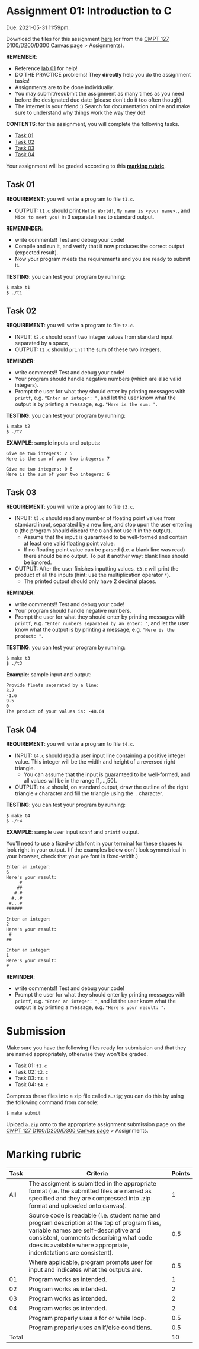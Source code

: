 # Assignment 01: Introduction to C

Due: 2021-05-31 11:59pm.

Download the files for this assignment [here](./files.zip) (or from the [CMPT 127 D100/D200/D300 Canvas page](https://canvas.sfu.ca/courses/62984) > Assignments).

**REMEMBER**:
- Reference [lab 01](../../labs/01) for help!
- DO THE PRACTICE problems! They **directly** help you do the assignment tasks!
- Assignments are to be done individually.
- You may submit/resubmit the assignment as many times as you need before the designated due date (please don't do it too often though).
- The internet is your friend :) Search for documentation online and make sure to understand why things work the way they do!

**CONTENTS**: for this assignment, you will complete the following tasks.
- [Task 01](#task-01)
- [Task 02](#task-02)
- [Task 03](#task-03)
- [Task 04](#task-04)

Your assignment will be graded according to this [**marking rubric**](#marking-rubric).

## Task 01

**REQUIREMENT**: you will write a program to file `t1.c`.
- OUTPUT: `t1.c` should print `Hello World!`, `My name is <your name>.`, and `Nice to meet you!` in 3 separate lines to standard output.

**REMEMINDER**: 
- write comments!! Test and debug your code!
- Compile and run it, and verify that it now produces the correct output (expected result).
- Now your program meets the requirements and you are ready to submit it.

**TESTING**: you can test your program by running:
```
$ make t1
$ ./t1
```

## Task 02

**REQUIREMENT**: you will write a program to file `t2.c`. 
- INPUT: `t2.c` should `scanf` two integer values from standard input separated by a space, 
- OUTPUT: `t2.c` should `printf` the sum of these two integers.

**REMINDER**:
- write comments!! Test and debug your code!
- Your program should handle negative numbers (which are also valid integers).
- Prompt the user for what they should enter by printing messages with `printf`, e.g. `"Enter an integer: "`, and let the user know what the output is by printing a message, e.g. `"Here is the sum: "`.

**TESTING**: you can test your program by running:
```
$ make t2
$ ./t2
```

**EXAMPLE**: sample inputs and outputs:

```
Give me two integers: 2 5
Here is the sum of your two integers: 7
```

```
Give me two integers: 0 6
Here is the sum of your two integers: 6
```

## Task 03

**REQUIREMENT**: you will write a program to file `t3.c`. 
- INPUT: `t3.c` should read any number of floating point values from standard input, separated by a new line, and stop upon the user entering `0` (the program should discard the `0` and not use it in the output). 
     - Assume that the input is guaranteed to be well-formed and contain at least one valid floating point value.
     - If no floating point value can be parsed (i.e. a blank line was read) there should be no output. To put it another way: blank lines should be ignored.
- OUTPUT: After the user finishes inputting values, `t3.c` will print the product of all the inputs (hint: use the multiplication operator `*`).
     - The printed output should only have 2 decimal places.


**REMINDER**:
- write comments!! Test and debug your code!
- Your program should handle negative numbers.
- Prompt the user for what they should enter by printing messages with `printf`, e.g. `"Enter numbers separated by an enter: "`, and let the user know what the output is by printing a message, e.g. `"Here is the product: "`.

**TESTING**: you can test your program by running:
```
$ make t3
$ ./t3
```

**Example**: sample input and output:
```
Provide floats separated by a line: 
3.2 
-1.6 
9.5 
0
The product of your values is: -48.64 

```


## Task 04

**REQUIREMENT**: you will write a program to file `t4.c`. 
- INPUT: `t4.c` should read a user input line containing a positive integer value. This integer will be the width and height of a reversed right triangle. 
    - You can assume that the input is guaranteed to be well-formed, and all values will be in the range \[1,...,50\].
- OUTPUT: `t4.c` should, on standard output, draw the outline of the right triangle `#` character and fill the triangle using the `.` character.

**TESTING**: you can test your program by running:
```
$ make t4
$ ./t4
```

**EXAMPLE**: sample user input `scanf` and `printf` output.

You'll need to use a fixed-width font in your terminal for these shapes to look right in your output. (If the examples below don't look symmetrical in your browser, check that your `pre` font is fixed-width.)

```
Enter an integer:
6
Here's your result:
     #
    ##
   #.#
  #..#
 #...#
######
```
```
Enter an integer:
2
Here's your result:
 #
##
```
```
Enter an integer:
1
Here's your result:
#
```

**REMINDER**:
- write comments!! Test and debug your code!
- Prompt the user for what they should enter by printing messages with `printf`, e.g. `"Enter an integer: "`, and let the user know what the output is by printing a message, e.g. `"Here's your result: "`.

# Submission

Make sure you have the following files ready for submission and that they are named appropriately, otherwise they won't be graded.
- Task 01: `t1.c`
- Task 02: `t2.c`
- Task 03: `t3.c`
- Task 04: `t4.c`

Compress these files into a zip file called `a.zip`; you can do this by using the following command from console:
```
$ make submit
```

Upload `a.zip` onto to the appropriate assignment submission page on the [CMPT 127 D100/D200/D300 Canvas page](https://canvas.sfu.ca/courses/62984) > Assignments.

# Marking rubric


| Task | Criteria                                      | Points |
|------|-----------------------------------------------|--------|
| All  | The assigment is submitted in the appropriate format (i.e. the submitted files are named as specified and they are compressed into .zip format and uploaded onto canvas). | 1 |
|      | Source code is readable (i.e. student name and program description at the top of program files, variable names are self-descriptive and consistent, comments describing what code does is available where appropriate, indentatations are consistent). | 0.5 |
|      | Where applicable, program prompts user for input and indicates what the outputs are. | 0.5 |
| 01   | Program works as intended.                    | 1      |
| 02   | Program works as intended.                    | 2      |
| 03   | Program works as intended.                    | 2      |
| 04   | Program works as intended.                    | 2      |
|      | Program properly uses a for or while loop.    | 0.5    |
|      | Program properly uses an if/else conditions.  | 0.5    |
| Total|                                               | 10     |